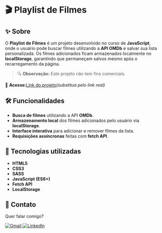 

# 🎬 Playlist de Filmes

## ✨ Sobre

O **Playlist de Filmes** é um projeto desenvolvido no curso de **JavaScript**, onde o usuário pode buscar filmes utilizando a **API OMDb** e salvar sua lista personalizada. Os filmes adicionados ficam armazenados localmente no **localStorage**, garantindo que permaneçam salvos mesmo após o recarregamento da página.

> 🔍 **Observação:** Este projeto não tem fins comerciais.

📌 **Acesse:**[Link do projeto]()*(substitua pelo link real)*

## 🛠 Funcionalidades

* **Busca de filmes** utilizando a API **OMDb**.
* **Armazenamento local** dos filmes adicionados pelo usuário via **localStorage**.
* **Interface interativa** para adicionar e remover filmes da lista.
* **Requisições assíncronas** feitas com **fetch API**.

## 🚀 Tecnologias utilizadas

* **HTML5**
* **CSS3**
* **SASS**
* **JavaScript (ES6+)**
* **Fetch API**
* **LocalStorage**

## 💌 Contato

Quer falar comigo?

<p align="left">  
<a href="mailto:edsoncarvalhointuria@gmail.com" title="Gmail">  
  <img src="https://img.shields.io/badge/-Gmail-FF0000?style=flat-square&labelColor=FF0000&logo=gmail&logoColor=white" alt="Gmail"/>  
</a>  
<a href="https://br.linkedin.com/in/edson-carvalho-inturia-1442a0129" title="LinkedIn">  
  <img src="https://img.shields.io/badge/-LinkedIn-0e76a8?style=flat-square&logo=linkedin&logoColor=white" alt="LinkedIn"/>  
</a> 
</p>
